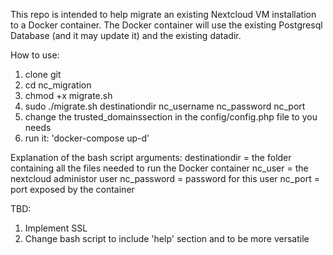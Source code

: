 This repo is intended to help migrate an existing Nextcloud VM installation to a Docker container.
The Docker container will use the existing Postgresql Database (and it may update it) and the existing datadir.

How to use:
1. clone git
2. cd nc_migration
3. chmod +x migrate.sh
4. sudo ./migrate.sh destinationdir nc_username nc_password nc_port
5. change the trusted_domainssection in the config/config.php file to you needs
6. run it: 'docker-compose up-d'

Explanation of the bash script arguments:
    destinationdir = the folder containing all the files needed to run the Docker container
    nc_user = the nextcloud administor user
    nc_password = password for this user
    nc_port = port exposed by the container


TBD:
1. Implement SSL
2. Change bash script to include 'help' section and to be more versatile
